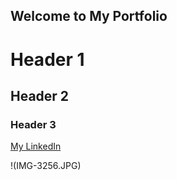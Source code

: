 ## Welcome to My Portfolio




# Header 1
## Header 2
### Header 3

[My LinkedIn](https://www.linkedin.com/in/steven-kattouf/) 

!(IMG-3256.JPG)



```
